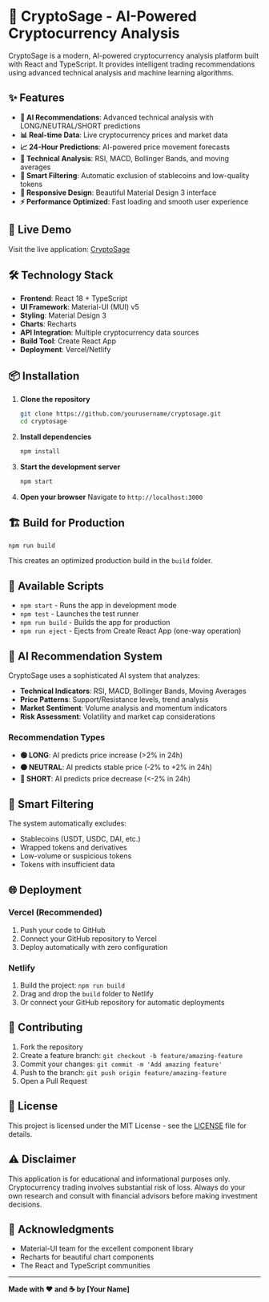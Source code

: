 # 🤖 CryptoSage - AI-Powered Cryptocurrency Analysis

CryptoSage is a modern, AI-powered cryptocurrency analysis platform built with React and TypeScript. It provides intelligent trading recommendations using advanced technical analysis and machine learning algorithms.

## ✨ Features

- **🔮 AI Recommendations**: Advanced technical analysis with LONG/NEUTRAL/SHORT predictions
- **📊 Real-time Data**: Live cryptocurrency prices and market data
- **📈 24-Hour Predictions**: AI-powered price movement forecasts
- **🎯 Technical Analysis**: RSI, MACD, Bollinger Bands, and moving averages
- **🚫 Smart Filtering**: Automatic exclusion of stablecoins and low-quality tokens
- **📱 Responsive Design**: Beautiful Material Design 3 interface
- **⚡ Performance Optimized**: Fast loading and smooth user experience

## 🚀 Live Demo

Visit the live application: [CryptoSage](https://your-app-url.vercel.app)

## 🛠️ Technology Stack

- **Frontend**: React 18 + TypeScript
- **UI Framework**: Material-UI (MUI) v5
- **Styling**: Material Design 3
- **Charts**: Recharts
- **API Integration**: Multiple cryptocurrency data sources
- **Build Tool**: Create React App
- **Deployment**: Vercel/Netlify

## 📦 Installation

1. **Clone the repository**
   ```bash
   git clone https://github.com/yourusername/cryptosage.git
   cd cryptosage
   ```

2. **Install dependencies**
   ```bash
   npm install
   ```

3. **Start the development server**
   ```bash
   npm start
   ```

4. **Open your browser**
   Navigate to `http://localhost:3000`

## 🏗️ Build for Production

```bash
npm run build
```

This creates an optimized production build in the `build` folder.

## 🔧 Available Scripts

- `npm start` - Runs the app in development mode
- `npm test` - Launches the test runner
- `npm run build` - Builds the app for production
- `npm run eject` - Ejects from Create React App (one-way operation)

## 🎯 AI Recommendation System

CryptoSage uses a sophisticated AI system that analyzes:

- **Technical Indicators**: RSI, MACD, Bollinger Bands, Moving Averages
- **Price Patterns**: Support/Resistance levels, trend analysis
- **Market Sentiment**: Volume analysis and momentum indicators
- **Risk Assessment**: Volatility and market cap considerations

### Recommendation Types

- **🟢 LONG**: AI predicts price increase (>2% in 24h)
- **🟠 NEUTRAL**: AI predicts stable price (-2% to +2% in 24h)
- **🔴 SHORT**: AI predicts price decrease (<-2% in 24h)

## 🚫 Smart Filtering

The system automatically excludes:
- Stablecoins (USDT, USDC, DAI, etc.)
- Wrapped tokens and derivatives
- Low-volume or suspicious tokens
- Tokens with insufficient data

## 🌐 Deployment

### Vercel (Recommended)

1. Push your code to GitHub
2. Connect your GitHub repository to Vercel
3. Deploy automatically with zero configuration

### Netlify

1. Build the project: `npm run build`
2. Drag and drop the `build` folder to Netlify
3. Or connect your GitHub repository for automatic deployments

## 🤝 Contributing

1. Fork the repository
2. Create a feature branch: `git checkout -b feature/amazing-feature`
3. Commit your changes: `git commit -m 'Add amazing feature'`
4. Push to the branch: `git push origin feature/amazing-feature`
5. Open a Pull Request

## 📄 License

This project is licensed under the MIT License - see the [LICENSE](LICENSE) file for details.

## ⚠️ Disclaimer

This application is for educational and informational purposes only. Cryptocurrency trading involves substantial risk of loss. Always do your own research and consult with financial advisors before making investment decisions.

## 🙏 Acknowledgments

- Material-UI team for the excellent component library
- Recharts for beautiful chart components
- The React and TypeScript communities

---

**Made with ❤️ and ☕ by [Your Name]** 